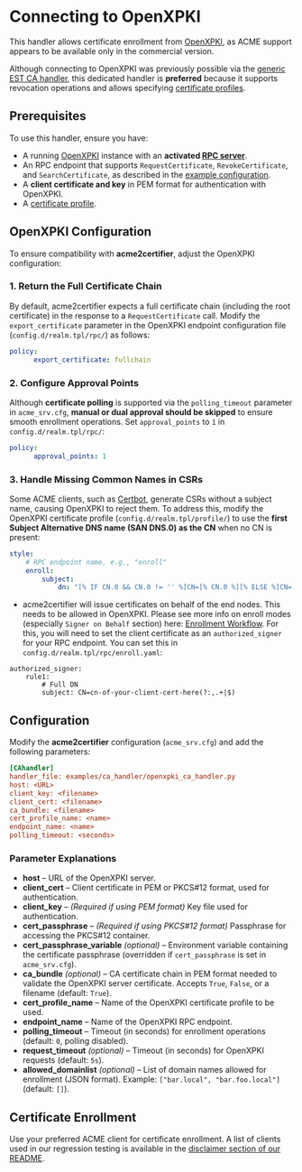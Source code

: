 <!-- markdownlint-disable MD013 -->
<!-- wiki-title CA Handler for OpenXPKI -->
# Connecting to OpenXPKI

This handler allows certificate enrollment from [OpenXPKI](https://www.openxpki.org/), as ACME support appears to be available only in the commercial version.

Although connecting to OpenXPKI was previously possible via the [generic EST CA handler](est.md), this dedicated handler is **preferred** because it supports revocation operations and allows specifying [certificate profiles](https://openxpki.readthedocs.io/en/develop/reference/configuration/profile.html).

## Prerequisites

To use this handler, ensure you have:

- A running [OpenXPKI](https://www.openxpki.org/) instance with an **activated [RPC server](https://openxpki.readthedocs.io/en/develop/subsystems/rpc.html)**.
- An RPC endpoint that supports `RequestCertificate`, `RevokeCertificate`, and `SearchCertificate`, as described in the [example configuration](https://github.com/openxpki/openxpki-config/blob/community/rpc/enroll.conf).
- A **client certificate and key** in PEM format for authentication with OpenXPKI.
- A [certificate profile](https://openxpki.readthedocs.io/en/develop/reference/configuration/profile.html).

## OpenXPKI Configuration

To ensure compatibility with **acme2certifier**, adjust the OpenXPKI configuration:

### 1. Return the Full Certificate Chain

By default, acme2certifier expects a full certificate chain (including the root certificate) in the response to a `RequestCertificate` call. Modify the `export_certificate` parameter in the OpenXPKI endpoint configuration file (`config.d/realm.tpl/rpc/`) as follows:

```yaml
policy:
      export_certificate: fullchain
```

### 2. Configure Approval Points

Although **certificate polling** is supported via the `polling_timeout` parameter in `acme_srv.cfg`, **manual or dual approval should be skipped** to ensure smooth enrollment operations. Set `approval_points` to `1` in `config.d/realm.tpl/rpc/`:

```yaml
policy:
      approval_points: 1
```

### 3. Handle Missing Common Names in CSRs

Some ACME clients, such as [Certbot](https://certbot.eff.org/), generate CSRs without a subject name, causing OpenXPKI to reject them. To address this, modify the OpenXPKI certificate profile (`config.d/realm.tpl/profile/`) to use the **first Subject Alternative DNS name (SAN DNS.0) as the CN** when no CN is present:

```yaml
style:
    # RPC endpoint name, e.g., "enroll"
    enroll:
        subject:
            dn: "[% IF CN.0 && CN.0 != '' %]CN=[% CN.0 %][% ELSE %]CN=[% SAN_DNS.0 %][% END %]"
```

- acme2certifier will issue certificates on behalf of the end nodes. This needs to be allowed in OpenXPKI. Please see more info on enroll modes (especially `Signer on Behalf` section) here: [Enrollment Workflow](https://openxpki.readthedocs.io/en/develop/reference/configuration/workflows/enroll.html). For this, you will need to set the client certificate as an `authorized_signer` for your RPC endpoint. You can set this in `config.d/realm.tpl/rpc/enroll.yaml`:

```
authorized_signer:
    rule1:
        # Full DN
        subject: CN=cn-of-your-client-cert-here(?:,.+|$)
```

## Configuration

Modify the **acme2certifier** configuration (`acme_srv.cfg`) and add the following parameters:

```ini
[CAhandler]
handler_file: examples/ca_handler/openxpki_ca_handler.py
host: <URL>
client_key: <filename>
client_cert: <filename>
ca_bundle: <filename>
cert_profile_name: <name>
endpoint_name: <name>
polling_timeout: <seconds>
```

### Parameter Explanations

- **host** – URL of the OpenXPKI server.
- **client_cert** – Client certificate in PEM or PKCS#12 format, used for authentication.
- **client_key** – *(Required if using PEM format)* Key file used for authentication.
- **cert_passphrase** – *(Required if using PKCS#12 format)* Passphrase for accessing the PKCS#12 container.
- **cert_passphrase_variable** *(optional)* – Environment variable containing the certificate passphrase (overridden if `cert_passphrase` is set in `acme_srv.cfg`).
- **ca_bundle** *(optional)* – CA certificate chain in PEM format needed to validate the OpenXPKI server certificate. Accepts `True`, `False`, or a filename (default: `True`).
- **cert_profile_name** – Name of the OpenXPKI certificate profile to be used.
- **endpoint_name** – Name of the OpenXPKI RPC endpoint.
- **polling_timeout** – Timeout (in seconds) for enrollment operations (default: `0`, polling disabled).
- **request_timeout** *(optional)* – Timeout (in seconds) for OpenXPKI requests (default: `5s`).
- **allowed_domainlist** *(optional)* – List of domain names allowed for enrollment (JSON format). Example: `["bar.local", "bar.foo.local"]` (default: `[]`).

## Certificate Enrollment

Use your preferred ACME client for certificate enrollment. A list of clients used in our regression testing is available in the [disclaimer section of our README](../README.md).

